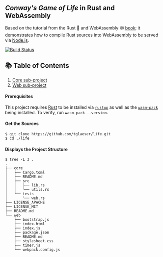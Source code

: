 ## _Conway's Game of Life_ in Rust and WebAssembly
[rust-book]:https://doc.rust-lang.org/stable/book/
[rustwasm-book]:https://rustwasm.github.io/docs/book/
[rustup]:https://github.com/rust-lang/rustup/
[wasm-pack]:https://rustwasm.github.io/
[nodejs]:https://nodejs.org/
Based on the tutorial from the Rust 🦀 and WebAssembly 🕸 [book][rustwasm-book]; it demonstrates how to compile Rust sources
into WebAssembly to be served via [Node.js][nodejs].

[![Build Status](https://travis-ci.org/tglaeser/life.svg?branch=master)](https://travis-ci.org/tglaeser/life)

## 📚 Table of Contents
1. [Core sub-project](./core/README.md)
1. [Web sub-project](./web/README.md)

#### Prerequisites
This project requires [Rust][rust-book] to be installed via [`rustup`][rustup] as well as the [`wasm-pack`][wasm-pack] being
installed. To verify, run `wasm-pack --version`.

#### Get the Sources
```
$ git clone https://github.com/tglaeser/life.git
$ cd ./life
```
#### Displays the Project Structure
```
$ tree -L 3 .
.
├── core
│   ├── Cargo.toml
│   ├── README.md
│   ├── src
│   │   ├── lib.rs
│   │   └── utils.rs
│   └── tests
│       └── web.rs
├── LICENSE_APACHE
├── LICENSE_MIT
├── README.md
└── web
    ├── bootstrap.js
    ├── index.html
    ├── index.js
    ├── package.json
    ├── README.md
    ├── stylesheet.css
    ├── timer.js
    └── webpack.config.js
```
